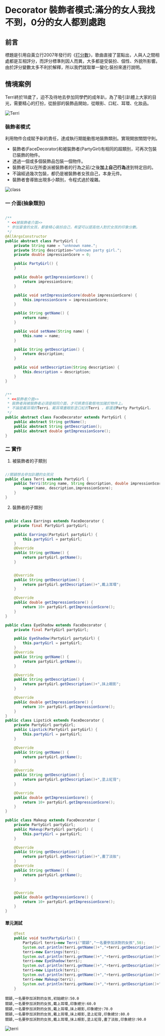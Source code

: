 # Decorator 裝飾者模式:滿分的女人我找不到，0分的女人都到處跑 #

## 前言 ##

標題是引用自黃立行2007年發行的《[打分數](打分數 "https://www.youtube.com/watch?v=kX-zOqQZaaI")》，歌曲直接了當點出，人與人之間相處都是互相評分，而評分標準則因人而異，大多都是受裝扮、個性、外貌所影響。由於評分變數太多不利於解釋，所以我們就取單一變化:裝扮來進行說明。

## 情境案例 ##

Terri終於18歲了，迫不及待地去參加同學們的成年趴，為了吸引趴體上大家的目光，需要精心的打扮，從臉部的裝飾品開始，從眼影、口紅、耳環、化妝品。

![Terri](https://raw.githubusercontent.com/show1po/DesignPattern/master/src/resource/DesignPattern/decorator/terri.jpg)

### 裝飾者模式 ###

利用物件合成賦予新的責任，達成執行期能動態地裝飾類別。實現開放關閉守則。

* 裝飾者(FaceDecorator)和被裝飾者(PartyGirl)有相同的超類別，可再次包裝已裝飾的物件。
* 透過一個或多個裝飾品包裝一個物件。
* 裝飾者可以在所委派被裝飾者的行為之前/之後**加上自己行為**達到特定目的。
* 不論經過幾次包裝，都仍是被裝飾者女孩自己，本身元件。
* 裝飾者會導致出現多小類別，令程式過於複雜。

![class](https://raw.githubusercontent.com/show1po/DesignPattern/master/src/resource/DesignPattern/decorator/decorator.png)

### 一 介面(抽象類別) ###

~~~java

/**
 * <<被裝飾者介面>>
 * 參加宴會的女孩，都會精心裝扮自己，希望可以提高他人對於女孩的印象分數。
 */
@AllArgsConstructor
public abstract class PartyGirl {
    private String name = "unknown name.";
    private String description="unknown party girl.";
    private double impressionScore = 0;

    public PartyGirl() {
    }

    public double getImpressionScore() {
        return impressionScore;
    }

    public void setImpressionScore(double impressionScore) {
        this.impressionScore = impressionScore;
    }

    public String getName() {
        return name;
    }

    public void setName(String name) {
        this.name = name;
    }

    public String getDescription() {
        return description;
    }

    public void setDescription(String description) {
        this.description = description;
    }
}


/**
 * <<裝飾者介面>>
 * 裝飾者與被裝飾者必須是相同介面，才可將責任動態地加諸於物件上。
 * 不論是戴耳環的Terri、戴耳環畫眼影塗口紅的Terri ，都還是Party PartyGirl。
 */
public abstract class FaceDecorator extends PartyGirl {
    public abstract String getName();
    public abstract String getDescription();
    public abstract double getImpressionScore();
}

~~~

### 二 實作 ###

1. 被裝飾者的子類別

~~~java

//關穎想去參加趴體的女孩兒
public class Terri extends PartyGirl {
    public Terri(String name, String description, double impressionScore) {
        super(name, description,impressionScore);
    }
}
~~~

2. 裝飾者的子類別

~~~java

public class Earrings extends FaceDecorator {
    private final PartyGirl partyGirl;

    public Earrings(PartyGirl partyGirl) {
        this.partyGirl = partyGirl;
    }
    @Override
    public String getName() {
        return partyGirl.getName();
    }


    @Override
    public String getDescription() {
        return partyGirl.getDescription()+",戴上耳環";
    }

    @Override
    public double getImpressionScore() {
        return 10+ partyGirl.getImpressionScore();
    }
}

public class EyeShadow extends FaceDecorator {
    private final PartyGirl partyGirl;

    public EyeShadow(PartyGirl partyGirl) {
        this.partyGirl = partyGirl;
    }
    @Override
    public String getName() {
        return partyGirl.getName();
    }

    @Override
    public String getDescription() {
        return partyGirl.getDescription()+",抹上眼影";
    }

    @Override
    public double getImpressionScore() {
        return 10+ partyGirl.getImpressionScore();
    }
}
public class Lipstick extends FaceDecorator {
    private PartyGirl partyGirl;
    public Lipstick(PartyGirl partyGirl) {
        this.partyGirl = partyGirl;
    }

    @Override
    public String getName() {
        return partyGirl.getName();
    }

    @Override
    public String getDescription() {
        return partyGirl.getDescription()+",塗上紅脣";
    }

    @Override
    public double getImpressionScore() {
        return 10+ partyGirl.getImpressionScore();
    }
}

public class Makeup extends FaceDecorator {
    private PartyGirl partyGirl;
    public Makeup(PartyGirl partyGirl) {
        this.partyGirl = partyGirl;
    }

    @Override
    public String getDescription() {
        return partyGirl.getDescription()+",畫了淡妝";
    }
    @Override
    public String getName() {
        return partyGirl.getName();
    }


    @Override
    public double getImpressionScore() {
        return 10+ partyGirl.getImpressionScore();
    }
}

~~~

#### 單元測試 ####

~~~java
    @Test
    public void testPartyGirls() {
        PartyGirl terri=new Terri("關穎","一名要參加派對的女孩",50);
        System.out.println(terri.getName()+","+terri.getDescription()+",初始總分:"+terri.getImpressionScore());
        terri=new Earrings(terri);
        System.out.println(terri.getName()+","+terri.getDescription()+",印象總分:"+terri.getImpressionScore());
        terri=new EyeShadow(terri);
        System.out.println(terri.getName()+","+terri.getDescription()+",印象總分:"+terri.getImpressionScore());
        terri=new Lipstick(terri);
        System.out.println(terri.getName()+","+terri.getDescription()+",印象總分:"+terri.getImpressionScore());
        terri=new Makeup(terri);
        System.out.println(terri.getName()+","+terri.getDescription()+",印象總分:"+terri.getImpressionScore());
    }


~~~

	關穎,一名要參加派對的女孩,初始總分:50.0
	關穎,一名要參加派對的女孩,戴上耳環,印象總分:60.0
	關穎,一名要參加派對的女孩,戴上耳環,抹上眼影,印象總分:70.0
	關穎,一名要參加派對的女孩,戴上耳環,抹上眼影,塗上紅脣,印象總分:80.0
	關穎,一名要參加派對的女孩,戴上耳環,抹上眼影,塗上紅脣,畫了淡妝,印象總分:90.0

![terri](https://raw.githubusercontent.com/show1po/DesignPattern/master/src/resource/DesignPattern/decorator/decorator_terri.png)